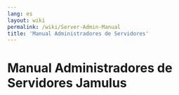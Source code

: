 ```yaml
---
lang: es
layout: wiki
permalink: /wiki/Server-Admin-Manual
title: 'Manual Administradores de Servidores'
---
```


# Manual Administradores de Servidores Jamulus

